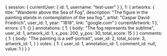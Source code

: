 {
  session: {
    currentUser: {
      id: 1,
      username: "test-user"
    }
  },
  1: {
    artworks: {
              title: "Wanderer above the Sea of Fog",
              description: "The figure in the painting stands in contemplation of the sea fog.",
              artist: "Caspar David Friedrich",
              user_id: 1,
              year: "1818",
              link: "google.com"
            }
    currentArtwork: 1
  },
  errors: {
    1: {}
  }
  annotations: {
    1: {
      body: "The fog represents the sublime",
      user_id: 1,
      artwork_id: 1,
      x_pos: 200,
      y_pos: 30,
      total_score: 15
    }
  }
  comments: {
    1: {
      body: "The painting is a self-portrait",
      user_id: 2,
      total_score: 3,
      artwork_id: 1,
    }
  }
  votes: {
    1: {
      user_id: 1,
      annotation_id: 1,
      comment_id: null,
      value: 1
    }
  }
}
